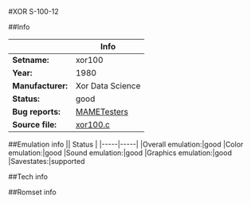 #XOR S-100-12

##Info

||Info|
|-----|-----|
|**Setname:**|xor100
|**Year:**|1980
|**Manufacturer:**|Xor Data Science
|**Status:**|good
|**Bug reports:**|[MAMETesters](http://mametesters.org/view_all_set.php?type=1&temporary=y&search=xor100.c)
|**Source file:**|[xor100.c](https://github.com/mamedev/mame/blob/master/src/mess/drivers/xor100.c)

##Emulation info
|| Status |
|-----|-----|
|Overall emulation:|good
|Color emulation:|good
|Sound emulation:|good
|Graphics emulation:|good
|Savestates:|supported

##Tech info

##Romset info

<!--- START OF EDITED COMMENT DO NOT TOUCH TEXT ABOVE-->

